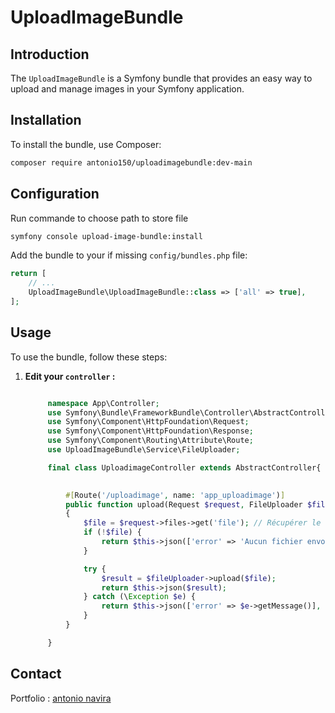 # UploadImageBundle

## Introduction

The `UploadImageBundle` is a Symfony bundle that provides an easy way to upload and manage images in your Symfony application.

## Installation

To install the bundle, use Composer:

```bash
composer require antonio150/uploadimagebundle:dev-main
```

## Configuration

Run commande to choose path to store file

```bash
symfony console upload-image-bundle:install
```

Add the bundle to your if missing `config/bundles.php` file:

```php
return [
    // ...
    UploadImageBundle\UploadImageBundle::class => ['all' => true],
];
```

## Usage

To use the bundle, follow these steps:

1. **Edit your `controller` :**

   ```php

        namespace App\Controller;
        use Symfony\Bundle\FrameworkBundle\Controller\AbstractController;
        use Symfony\Component\HttpFoundation\Request;
        use Symfony\Component\HttpFoundation\Response;
        use Symfony\Component\Routing\Attribute\Route;
        use UploadImageBundle\Service\FileUploader;

        final class UploadimageController extends AbstractController{

            
            #[Route('/uploadimage', name: 'app_uploadimage')]
            public function upload(Request $request, FileUploader $fileUploader): Response
            {
                $file = $request->files->get('file'); // Récupérer le fichier depuis la requête
                if (!$file) {
                    return $this->json(['error' => 'Aucun fichier envoyé'], Response::HTTP_BAD_REQUEST);
                }

                try {
                    $result = $fileUploader->upload($file);
                    return $this->json($result);
                } catch (\Exception $e) {
                    return $this->json(['error' => $e->getMessage()], Response::HTTP_BAD_REQUEST);
                }
            }

        }

   ```

## Contact

Portfolio : [antonio navira](https://portfolio-navira.vercel.app/)

